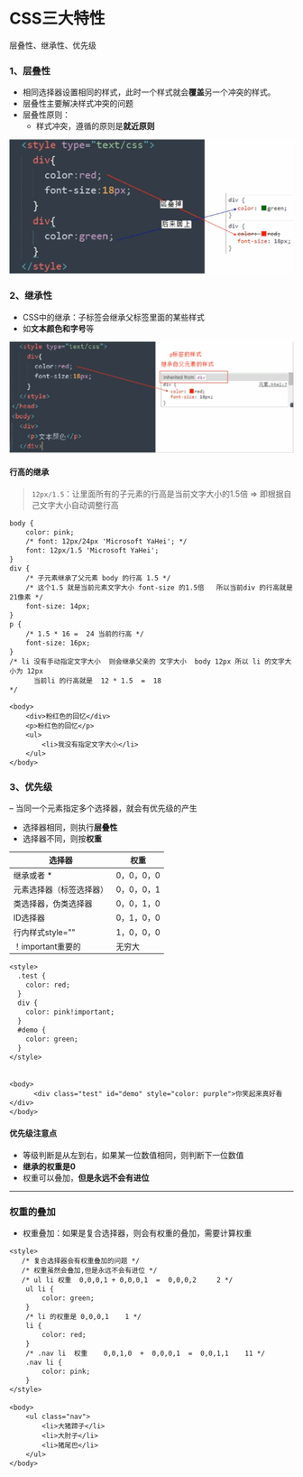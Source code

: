 # CSS三大特性

层叠性、继承性、优先级

### 1、层叠性

* 相同选择器设置相同的样式，此时一个样式就会**覆盖**另一个冲突的样式。
* 层叠性主要解决样式冲突的问题
* 层叠性原则：
    * 样式冲突，遵循的原则是**就近原则**

![img.png](images/css-层叠性.png)

### 2、继承性

* CSS中的继承：子标签会继承父标签里面的某些样式
* 如**文本颜色和字号**等

![img.png](images/css-继承性.png)

#### 行高的继承

> `12px/1.5`：让里面所有的子元素的行高是当前文字大小的1.5倍 => 即根据自己文字大小自动调整行高

```
body {
    color: pink;
    /* font: 12px/24px 'Microsoft YaHei'; */
    font: 12px/1.5 'Microsoft YaHei';
}
div {
    /* 子元素继承了父元素 body 的行高 1.5 */
    /* 这个1.5 就是当前元素文字大小 font-size 的1.5倍   所以当前div 的行高就是21像素 */
    font-size: 14px; 
}
p {
    /* 1.5 * 16 =  24 当前的行高 */
    font-size: 16px;
}
/* li 没有手动指定文字大小  则会继承父亲的 文字大小  body 12px 所以 li 的文字大小为 12px 
      当前li 的行高就是  12 * 1.5  =  18
*/
```

```
<body>
    <div>粉红色的回忆</div>
    <p>粉红色的回忆</p>
    <ul>
        <li>我没有指定文字大小</li>
    </ul>
</body>
```

### 3、优先级

– 当同一个元素指定多个选择器，就会有优先级的产生

* 选择器相同，则执行**层叠性**
* 选择器不同，则按**权重**

| 选择器 | 权重 |
| --- | --- |
| 继承或者 \* | 0，0，0，0 |
| 元素选择器（标签选择器） | 0，0，0，1 |
| 类选择器，伪类选择器 | 0，0，1，0 |
| ID选择器 | 0，1，0，0 |
| 行内样式style="" | 1，0，0，0 |
| ！important重要的 | 无穷大 |

```
<style>	
  .test {
    color: red;
  }
  div {
    color: pink!important;
  }
  #demo {
    color: green;
  }
</style>


<body>
      <div class="test" id="demo" style="color: purple">你笑起来真好看</div>
</body>
```

#### 优先级注意点

* 等级判断是从左到右，如果某一位数值相同，则判断下一位数值
* **继承的权重是0**
* 权重可以叠加，**但是永远不会有进位**

---

### 权重的叠加

* 权重叠加：如果是复合选择器，则会有权重的叠加，需要计算权重

```
<style>
   /* 复合选择器会有权重叠加的问题 */
   /* 权重虽然会叠加,但是永远不会有进位 */
   /* ul li 权重  0,0,0,1 + 0,0,0,1  =  0,0,0,2     2 */
    ul li {
        color: green;
    }
    /* li 的权重是 0,0,0,1    1 */
    li {
        color: red;
    }
    /* .nav li  权重    0,0,1,0  +  0,0,0,1  =  0,0,1,1    11 */
    .nav li {
        color: pink;
    }
</style>
    
<body>
    <ul class="nav">
        <li>大猪蹄子</li>
        <li>大肘子</li>
        <li>猪尾巴</li>
    </ul>
</body>
```
